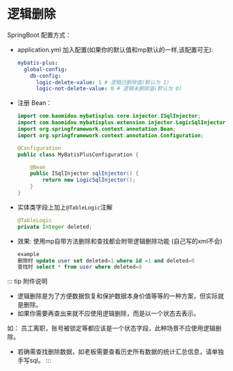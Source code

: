 # 逻辑删除

SpringBoot 配置方式：

- application.yml 加入配置(如果你的默认值和mp默认的一样,该配置可无):

  ```yaml
  mybatis-plus:
    global-config:
      db-config:
        logic-delete-value: 1 # 逻辑已删除值(默认为 1)
        logic-not-delete-value: 0 # 逻辑未删除值(默认为 0)
  ```

- 注册 Bean：

  ```java
  import com.baomidou.mybatisplus.core.injector.ISqlInjector;
  import com.baomidou.mybatisplus.extension.injector.LogicSqlInjector;
  import org.springframework.context.annotation.Bean;
  import org.springframework.context.annotation.Configuration;

  @Configuration
  public class MyBatisPlusConfiguration {

      @Bean
      public ISqlInjector sqlInjector() {
          return new LogicSqlInjector();
      }
  }
  ```

- 实体类字段上加上`@TableLogic`注解

  ``` java
  @TableLogic
  private Integer deleted;
  ```
  
- 效果: 使用mp自带方法删除和查找都会附带逻辑删除功能 (自己写的xml不会)

  ``` sql
  example
  删除时 update user set deleted=1 where id =1 and deleted=0
  查找时 select * from user where deleted=0
  ```
  
::: tip 附件说明
- 逻辑删除是为了方便数据恢复和保护数据本身价值等等的一种方案，但实际就是删除。
- 如果你需要再查出来就不应使用逻辑删除，而是以一个状态去表示。

如： 员工离职，账号被锁定等都应该是一个状态字段，此种场景不应使用逻辑删除。

- 若确需查找删除数据，如老板需要查看历史所有数据的统计汇总信息，请单独手写sql。
:::
